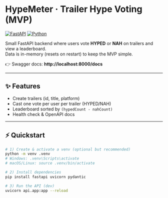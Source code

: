 # HypeMeter · Trailer Hype Voting (MVP)
[![FastAPI](https://img.shields.io/badge/FastAPI-0.111+-009688?logo=fastapi)](https://fastapi.tiangolo.com/)
[![Python](https://img.shields.io/badge/Python-3.11+-3776AB?logo=python)](https://www.python.org/)


Small FastAPI backend where users vote **HYPED** or **NAH** on trailers and view a leaderboard.  
Data is in-memory (resets on restart) to keep the MVP simple.

👉 Swagger docs: **http://localhost:8000/docs**

---

## ✨ Features
- Create trailers (id, title, platform)
- Cast one vote per user per trailer (HYPED/NAH)
- Leaderboard sorted by `(hypedCount - nahCount)`
- Health check & OpenAPI docs

---

## ⚡ Quickstart

```bash
# 1) Create & activate a venv (optional but recommended)
python -m venv .venv
# Windows: .venv\Scripts\activate
# macOS/Linux: source .venv/bin/activate

# 2) Install dependencies
pip install fastapi uvicorn pydantic

# 3) Run the API (dev)
uvicorn api.app:app --reload
